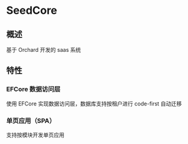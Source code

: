 # SeedCore

## 概述

基于 Orchard 开发的 saas 系统

## 特性

### EFCore 数据访问层

使用 EFCore 实现数据访问层，数据库支持按租户进行 code-first 自动迁移

### 单页应用（SPA）

支持按模块开发单页应用
